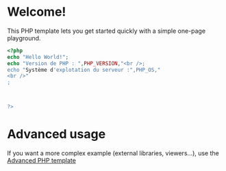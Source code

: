 # Welcome!

This PHP template lets you get started quickly with a simple one-page playground.

```php runnable
<?php
echo "Hello World!";
echo "Version de PHP : ",PHP_VERSION,"<br />;
echo "Système d'explotation du serveur :",PHP_OS,"
<br />"
;



?>
```

# Advanced usage

If you want a more complex example (external libraries, viewers...), use the [Advanced PHP template](https://tech.io/select-repo/574)
